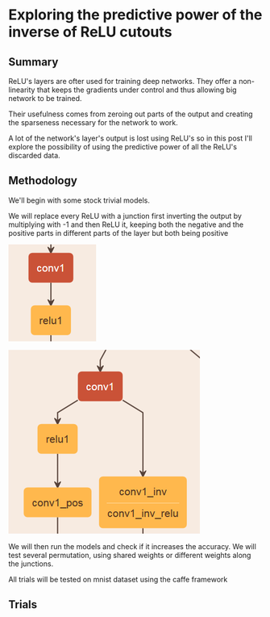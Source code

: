 # Exploring the predictive power of the inverse of ReLU cutouts

## Summary
ReLU's layers are ofter used for training deep networks. They offer a non-linearity that keeps the gradients under control and thus allowing big network to be trained.

Their usefulness comes from zeroing out parts of the output and creating the sparseness necessary for the network to work.

A lot of the network's layer's output is lost using ReLU's so in this post I'll explore the possibility of using the predictive power of all the ReLU's discarded data.

## Methodology
We'll begin with some stock trivial models. 

We will replace every ReLU with a junction first inverting the output by multiplying with -1 and then ReLU it, 
keeping both the negative and the positive parts in different parts of the layer but both being positive

![original](images/conv_original.png)

![original](images/conv_junction.png)

We will then run the models and check if it increases the accuracy. We will test several permutation, using shared weights or different weights along the junctions.

All trials will be tested on mnist dataset using the caffe framework

## Trials
